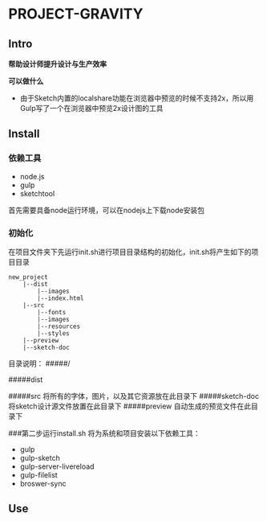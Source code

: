 # PROJECT-GRAVITY
## Intro
**帮助设计师提升设计与生产效率**

**可以做什么**
- 由于Sketch内置的localshare功能在浏览器中预览的时候不支持2x，所以用Gulp写了一个在浏览器中预览2x设计图的工具


## Install
### 依赖工具
- node.js
- gulp
- sketchtool

首先需要具备node运行环境，可以在nodejs上下载node安装包


### 初始化
在项目文件夹下先运行init.sh进行项目目录结构的初始化，init.sh将产生如下的项目目录

```
new_project
	|--dist
		|--images
		|--index.html
	|--src
		|--fonts
		|--images
		|--resources
		|--styles
	|--preview
	|--sketch-doc
```
目录说明：
#####/

#####dist

#####src
将所有的字体，图片，以及其它资源放在此目录下
#####sketch-doc
将sketch设计源文件放置在此目录下
#####preview
自动生成的预览文件在此目录下

###第二步运行install.sh
将为系统和项目安装以下依赖工具：

- gulp
- gulp-sketch
- gulp-server-livereload
- gulp-filelist
- broswer-sync



## Use
